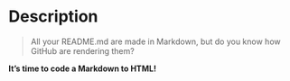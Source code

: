 # Description

>All your README.md are made in Markdown,
> but do you know how GitHub are rendering them?

**It’s time to code a Markdown to HTML!**
